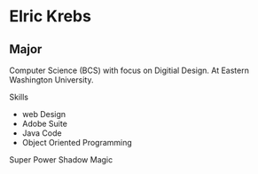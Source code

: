 # Elric Krebs

## Major
Computer Science (BCS) with focus on Digitial Design. At Eastern Washington University.

Skills
* web Design
* Adobe Suite
* Java Code
* Object Oriented Programming

Super Power
Shadow Magic

<!--
**Sithale2/Sithale2** is a ✨ _special_ ✨ repository because its `README.md` (this file) appears on your GitHub profile.

Here are some ideas to get you started:

- 🔭 I’m currently working on ...
- 🌱 I’m currently learning ...
- 👯 I’m looking to collaborate on ...
- 🤔 I’m looking for help with ...
- 💬 Ask me about ...
- 📫 How to reach me: ...
- 😄 Pronouns: ...
- ⚡ Fun fact: ...
-->

